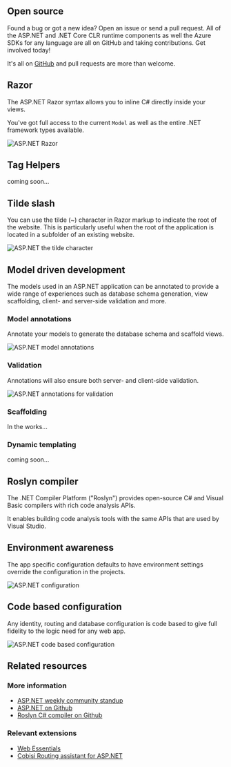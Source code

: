 ﻿<properties
	pageTitle="C# / ASP.NET"
	description="ASP.NET is a free, open source web framework for building great Web sites and Web applications using HTML, CSS and JavaScript."
	slug="aspnet"
    order="100"
	keywords="asp, aspnet, asp.net, roslyn, server-side, mvc, webforms, web forms, webpages, web pages"
/>

## Open source
Found a bug or got a new idea? Open an issue or send a pull request. 
All of the ASP.NET and .NET Core CLR runtime components as well the Azure SDKs 
for any language are all on GitHub and taking contributions. Get involved today! 

It's all on [GitHub](https://github.com/aspnet/home/)
and pull requests are more than welcome.

## Razor
The ASP.NET Razor syntax allows you to inline C# directly inside
your views. 

You've got full access to the current `Model` as well
as the entire .NET framework types available.

![ASP.NET Razor](_assets/aspnet-razor.gif)

## Tag Helpers
coming soon...

## Tilde slash
You can use the tilde (~) character in Razor markup to indicate the root
of the website. This is particularly useful when the root of the application
is located in a subfolder of an existing website.

![ASP.NET the tilde character](_assets/aspnet-tilde.png)

## Model driven development
The models used in an ASP.NET application can be annotated to provide
a wide range of experiences such as database schema generation,
view scaffolding, client- and server-side validation and more.

### Model annotations
Annotate your models to generate the database schema and scaffold views.

![ASP.NET model annotations](_assets/aspnet-model-annotations.gif)

### Validation
Annotations will also ensure both server- and client-side validation.

![ASP.NET annotations for validation](_assets/aspnet-annotations-validation.gif)

### Scaffolding
In the works...

### Dynamic templating
coming soon...

## Roslyn compiler
The .NET Compiler Platform ("Roslyn") provides open-source C# and 
Visual Basic compilers with rich code analysis APIs. 

It enables building code analysis tools with the same APIs that are 
used by Visual Studio.

## Environment awareness
The app specific configuration defaults to have environment settings override
the configuration in the projects.

![ASP.NET configuration](_assets/aspnet-configuration.png)

## Code based configuration
Any identity, routing and database configuration is code based to give
full fidelity to the logic need for any web app.

![ASP.NET code based configuration](_assets/aspnet-code-configuration.png)

<aside role="complementary">

## Related resources

<section>

### More information

- [ASP.NET weekly community standup](http://www.youtube.com/playlist?list=PL0M0zPgJ3HSftTAAHttA3JQU4vOjXFquF)
- [ASP.NET on Github](https://github.com/aspnet/home/)
- [Roslyn C# compiler on Github](https://github.com/dotnet/roslyn/)
</section>

<section>

### Relevant extensions

- [Web Essentials](https://visualstudiogallery.msdn.microsoft.com/ee6e6d8c-c837-41fb-886a-6b50ae2d06a2)
- [Cobisi Routing assistant for ASP.NET](https://visualstudiogallery.msdn.microsoft.com/f0589156-a8e6-47db-8bac-90f01ca6b8a3)
</section>

</aside>
